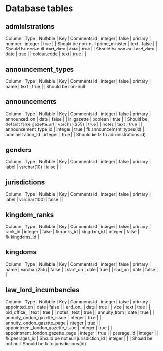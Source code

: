 # Database tables

## administrations

Column | Type | Nullable | Key | Comments
id | integer | false | primary | 
number | integer | true | | Should be non-null
prime_minister | text | false | | Should be non-null
start_date | date | true | |  Should be non-null
end_date | date | true | |
colour_code | text | true | |

## announcement_types

Column | Type | Nullable | Key | Comments
id | integer | false | primary |
name | text | true | |  Should be non-null

## announcements

Column | Type | Nullable | Key | Comments
id | integer | false | primary |
announced_on | date | false | |
in_gazette | boolean | true | | Should be default false
gazette_url | varchar(255) | true | |
notes | text | true | |
announcement_type_id | integer | true | fk:announcement_types(id) |
administration_id | integer | true | | Should be fk to administrations(id)

## genders

Column | Type | Nullable | Key | Comments
id | integer | false | primary |
label | varchar(10) | false | |

## jurisdictions

Column | Type | Nullable | Key | Comments
id | integer | false | primary |
label | varchar(100) | false | |

## kingdom_ranks

Column | Type | Nullable | Key | Comments
id | integer | false | primary |
rank_id | integer | false | fk:ranks_id |
kingdom_id | integer | false | fk:kingdoms_id |

## kingdoms

Column | Type | Nullable | Key | Comments
id | integer | false | primary |
name | varchar(255) | false | | 
start_on | date | true | | 
end_on   | date | false | |

## law_lord_incumbencies

Column | Type | Nullable | Key | Comments
id | integer | false | primary |
appointed_on | date | false | |
end_on_ | date | true | |
vice | text | true | |
old_office_ | text | true | |
notes | text | true | |
annuity_from | date | true | |
annuity_london_gazette_issue | integer | true | |
annuity_london_gazette_page | integer | true | |
appointment_london_gazette_issue | integer | true | |
appointment_london_gazette_page | integer | true | |
peerage_id | integer | | fk:peerages_id | Should be not null
jurisdiction_id | integer | |  | Should be not null. Should be fk to jurisdictions(id)





